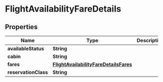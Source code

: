 # FlightAvailabilityFareDetails

## Properties
Name | Type | Description | Notes
------------ | ------------- | ------------- | -------------
**availableStatus** | **String** |  |  [optional]
**cabin** | **String** |  |  [optional]
**fares** | [**FlightAvailabilityFareDetailsFares**](FlightAvailabilityFareDetailsFares.md) |  |  [optional]
**reservationClass** | **String** |  |  [optional]
